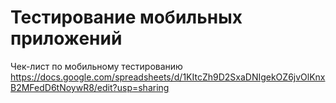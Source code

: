 # Тестирование мобильных приложений
Чек-лист по мобильному тестированию https://docs.google.com/spreadsheets/d/1KItcZh9D2SxaDNIgekOZ6jvOlKnxB2MFedD6tNoywR8/edit?usp=sharing
